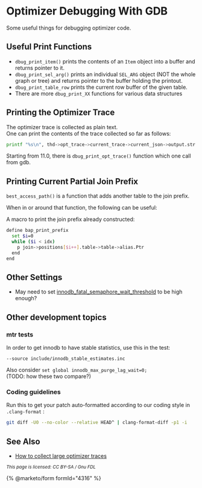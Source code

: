 # Optimizer Debugging With GDB

Some useful things for debugging optimizer code.

## Useful Print Functions

* `dbug_print_item()` prints the contents of an `Item` object into a buffer and returns pointer to it.
* `dbug_print_sel_arg()` prints an individual `SEL_ARG` object (NOT the whole graph or tree) and returns pointer to the buffer holding the printout.
* `dbug_print_table_row` prints the current row buffer of the given table.
* There are more `dbug_print_XX` functions for various data structures

## Printing the Optimizer Trace

The optimizer trace is collected as plain text.\
One can print the contents of the trace collected so far as follows:

```bash
printf "%s\n", thd->opt_trace->current_trace->current_json->output.str.Ptr
```

Starting from 11.0, there is `dbug_print_opt_trace()` function which one call from gdb.

## Printing Current Partial Join Prefix

`best_access_path()` is a function that adds another table to the join prefix.

When in or around that function, the following can be useful:

A macro to print the join prefix already constructed:

```bash
define bap_print_prefix
  set $i=0
  while ($i < idx)
    p join->positions[$i++].table->table->alias.Ptr
  end
end
```

## Other Settings

* May need to set [innodb\_fatal\_semaphore\_wait\_threshold](https://github.com/mariadb-corporation/docs-server/blob/test/general-resources/community/storage-engines/innodb/innodb-system-variables.md#innodb_fatal_semaphore_wait_threshold) to be high enough?

## Other development topics

### mtr tests

In order to get innodb to have stable statistics, use this in the test:

```
--source include/innodb_stable_estimates.inc
```

Also consider `set global innodb_max_purge_lag_wait=0;`\
(TODO: how these two compare?)

### Coding guidelines

Run this to get your patch auto-formatted according to our coding style in `.clang-format` :

```bash
git diff -U0 --no-color --relative HEAD^ | clang-format-diff -p1 -i
```

## See Also

* [How to collect large optimizer traces](mariadb-internals-documentation-optimizer-trace/how-to-collect-large-optimizer-traces.md)

<sub>_This page is licensed: CC BY-SA / Gnu FDL_</sub>

{% @marketo/form formId="4316" %}
